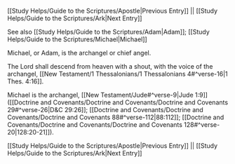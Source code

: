 [[Study Helps/Guide to the Scriptures/Apostle|Previous Entry]]  ||  [[Study Helps/Guide to the Scriptures/Ark|Next Entry]]

 See also [[Study Helps/Guide to the Scriptures/Adam|Adam]]; [[Study Helps/Guide to the Scriptures/Michael|Michael]]

 Michael, or Adam, is the archangel or chief angel.

 The Lord shall descend from heaven with a shout, with the voice of the archangel, [[New Testament/1 Thessalonians/1 Thessalonians 4#^verse-16|1 Thes. 4:16]].

 Michael is the archangel, [[New Testament/Jude#^verse-9|Jude 1:9]] ([[Doctrine and Covenants/Doctrine and Covenants/Doctrine and Covenants 29#^verse-26|D&C 29:26]]; [[Doctrine and Covenants/Doctrine and Covenants/Doctrine and Covenants 88#^verse-112|88:112]]; [[Doctrine and Covenants/Doctrine and Covenants/Doctrine and Covenants 128#^verse-20|128:20-21]]).

[[Study Helps/Guide to the Scriptures/Apostle|Previous Entry]]  ||  [[Study Helps/Guide to the Scriptures/Ark|Next Entry]]